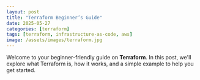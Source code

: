 ```yaml
---
layout: post
title: "Terraform Beginner’s Guide"
date: 2025-05-27
categories: [terraform]
tags: [terraform, infrastructure-as-code, aws]
image: /assets/images/terraform.jpg
---
```


Welcome to your beginner-friendly guide on **Terraform**. In this post, we'll explore what Terraform is, how it works, and a simple example to help you get started.
